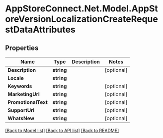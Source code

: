 # AppStoreConnect.Net.Model.AppStoreVersionLocalizationCreateRequestDataAttributes

## Properties

Name | Type | Description | Notes
------------ | ------------- | ------------- | -------------
**Description** | **string** |  | [optional] 
**Locale** | **string** |  | 
**Keywords** | **string** |  | [optional] 
**MarketingUrl** | **string** |  | [optional] 
**PromotionalText** | **string** |  | [optional] 
**SupportUrl** | **string** |  | [optional] 
**WhatsNew** | **string** |  | [optional] 

[[Back to Model list]](../README.md#documentation-for-models) [[Back to API list]](../README.md#documentation-for-api-endpoints) [[Back to README]](../README.md)

